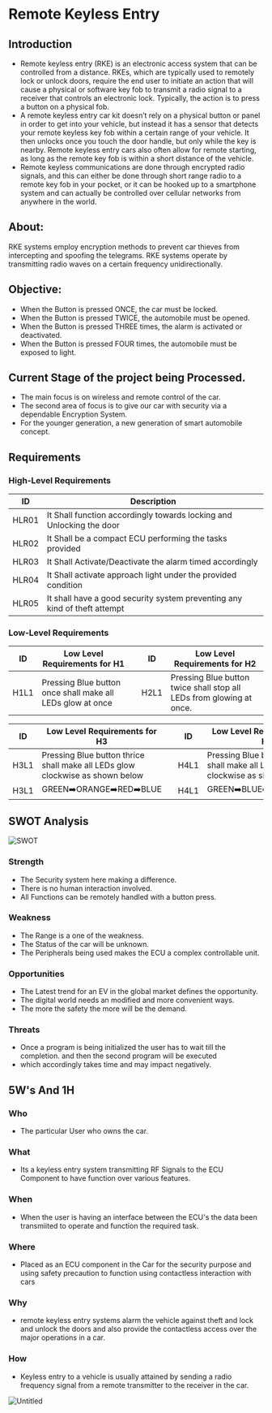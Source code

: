 # Remote Keyless Entry
## Introduction
* Remote keyless entry (RKE) is an electronic access system that can be controlled from a distance. RKEs, which are typically used to remotely lock or unlock doors, require the end user to initiate an action that will cause a physical or software key fob to transmit a radio signal to a receiver that controls an electronic lock. Typically, the action is to press a button on a physical fob. 
* A remote keyless entry car kit doesn’t rely on a physical button or panel in order to get into your vehicle, but instead it has a sensor that detects your remote keyless key fob within a certain range of your vehicle. It then unlocks once you touch the door handle, but only while the key is nearby. Remote keyless entry cars also often allow for remote starting, as long as the remote key fob is within a short distance of the vehicle. 
* Remote keyless communications are done through encrypted radio signals, and this can either be done through short range radio to a remote key fob in your pocket, or it can be hooked up to a smartphone system and can actually be controlled over cellular networks from anywhere in the world.

## About:
RKE systems employ encryption methods to prevent car thieves from intercepting and spoofing the telegrams. RKE systems operate by transmitting radio waves on a certain frequency unidirectionally.

## Objective:
* When the Button is pressed ONCE, the car must be locked.
* When the Button is pressed TWICE, the automobile must be opened.
* When the Button is pressed THREE times, the alarm is activated or deactivated.
* When the Button is pressed FOUR times, the automobile must be exposed to light.

## Current Stage of the project being Processed.
* The main focus is on wireless and remote control of the car.
* The second area of focus is to give our car with security via a dependable Encryption System.
* For the younger generation, a new generation of smart automobile concept.

## Requirements
### High-Level Requirements
  |ID|Description|
  |---|---|
  | HLR01 | It Shall function accordingly towards locking and Unlocking the door |
  | HLR02 | It Shall be a compact ECU performing the tasks provided |
  | HLR03 | It Shall Activate/Deactivate the alarm timed accordingly |
  | HLR04 | It Shall activate approach light under the provided condition |
  | HLR05 | It shall have a good security system preventing any kind of theft attempt|
  
### Low-Level Requirements
| ID | Low Level Requirements for H1|       |ID | Low Level Requirements for H2|
| -------- | -------------- | ---- |-------- | -------------- |
| H1L1 | Pressing Blue button once shall make all LEDs glow at once |       |H2L1 | Pressing Blue button twice shall stop all LEDs from glowing at once.|
     



| ID | Low Level Requirements for H3|  |ID | Low Level Requirements for H4|
| -------- | -------------- | ---- | -------- | -------------- |
| H3L1 | Pressing Blue button thrice shall make all LEDs glow clockwise as shown below|  | H4L1 | Pressing Blue button four times shall make all LEDs glow anti-clockwise as shown
|H3L1 |GREEN:arrow_right:ORANGE:arrow_right:RED:arrow_right:BLUE |                       |H4L1 | GREEN:arrow_right:BLUE:arrow_right:RED:arrow_right:ORANGE |  
  ## SWOT Analysis
  ![SWOT](https://user-images.githubusercontent.com/98813646/157853215-1b9bdbb0-39c1-462a-8877-b8bbcc2f0884.PNG)

  ### Strength
  * The Security system here making a difference.
  * There is no human interaction involved.
  * All Functions can be remotely handled with a button press. 
  ### Weakness
  * The Range is a one of the weakness.
  * The Status of the car will be unknown.
  * The Peripherals being used makes the ECU a complex controllable unit.
  ### Opportunities
  * The Latest trend for an EV in the global market defines the opportunity.
  * The digital world needs an modified and more convenient ways.
  * The more the safety the more will be the demand. 
  ### Threats
  * Once a program is being initialized the user has to wait till the completion. and then the second program will be executed 
  * which accordingly takes time and may impact negatively.

## 5W's And 1H
### Who
* The particular User who owns the car.
### What
* Its a keyless entry system transmitting RF Signals to the ECU Component to have function over various features.
### When
* When the user is having an interface between the ECU's the data been transmiited to operate and function the required task.
### Where
* Placed as an ECU component in the Car for the security purpose and using safety precaution to function using contactless interaction with cars 
### Why
* remote keyless entry systems alarm the vehicle against theft and lock and unlock the doors and also provide the contactless access over the major operations in a car.
### How
* Keyless entry to a vehicle is usually attained by sending a radio frequency signal from a remote transmitter to the receiver in the car.

![Untitled](https://user-images.githubusercontent.com/98813646/157856381-a0fc27ac-7b55-4059-a934-db2c102b12ac.png)

